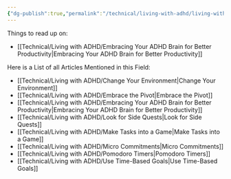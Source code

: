 ```yaml
---
{"dg-publish":true,"permalink":"/technical/living-with-adhd/living-with-adhd/","noteIcon":"Psycho","created":"2023-04-10T15:00:06.719+02:00","updated":"2023-04-10T23:53:33.298+02:00"}
---
```


Things to read up on:
- [[Technical/Living with ADHD/Embracing Your ADHD Brain for Better Productivity\|Embracing Your ADHD Brain for Better Productivity]]

Here is a List of all Articles Mentioned in this Field: 

- [[Technical/Living with ADHD/Change Your Environment\|Change Your Environment]]
- [[Technical/Living with ADHD/Embrace the Pivot\|Embrace the Pivot]]
- [[Technical/Living with ADHD/Embracing Your ADHD Brain for Better Productivity\|Embracing Your ADHD Brain for Better Productivity]]
- [[Technical/Living with ADHD/Look for Side Quests\|Look for Side Quests]]
- [[Technical/Living with ADHD/Make Tasks into a Game\|Make Tasks into a Game]]
- [[Technical/Living with ADHD/Micro Commitments\|Micro Commitments]]
- [[Technical/Living with ADHD/Pomodoro Timers\|Pomodoro Timers]]
- [[Technical/Living with ADHD/Use Time-Based Goals\|Use Time-Based Goals]]


